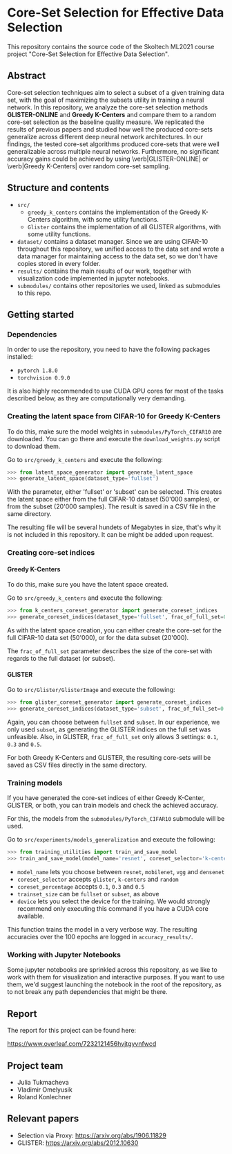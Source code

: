 # Core-Set Selection for Effective Data Selection

This repository contains the source code of the Skoltech ML2021 course project "Core-Set Selection for Effective Data Selection".

## Abstract

Core-set selection techniques aim to select a subset of a given training data set, with the goal of maximizing the subsets utility in training a neural network. In this repository, we analyze the core-set selection methods **GLISTER-ONLINE** and **Greedy K-Centers** and compare them to a random core-set selection as the baseline quality measure. We replicated the results of previous papers and studied how well the produced core-sets generalize across different deep neural network architectures. In our findings, the tested core-set algorithms produced core-sets that were well generalizable across multiple neural networks. Furthermore, no significant accuracy gains could be achieved by using \verb|GLISTER-ONLINE| or \verb|Greedy K-Centers| over random core-set sampling.

## Structure and contents
* `src/`
  * `greedy_k_centers` contains the implementation of the Greedy K-Centers algorithm, with some utility functions.
  * `Glister` contains the implementation of all GLISTER algorithms, with some utility functions.
* `dataset/` contains a dataset manager. Since we are using CIFAR-10 throughout this repository, we unified access to the data set and wrote a data manager for maintaining access to the data set, so we don't have copies stored in every folder.
* `results/` contains the main results of our work, together with visualization code implemented in jupyter notebooks.
* `submodules/` contains other repositories we used, linked as submodules to this repo.

## Getting started
### Dependencies

In order to use the repository, you need to have the following packages installed:
* `pytorch 1.8.0`
* `torchvision 0.9.0`

It is also highly recommended to use CUDA GPU cores for most of the tasks described below, as they are computationally very demanding.

### Creating the latent space from CIFAR-10 for Greedy K-Centers

To do this, make sure the model weights in `submodules/PyTorch_CIFAR10` are downloaded. You can go there and execute the `download_weights.py` script to download them.

Go to `src/greedy_k_centers` and execute the following:

```python
>>> from latent_space_generator import generate_latent_space
>>> generate_latent_space(dataset_type='fullset')
```
With the parameter, either 'fullset' or 'subset' can be selected. This creates the latent space either from the full CIFAR-10 dataset (50'000 samples), or from the subset (20'000 samples). The result is saved in a CSV file in the same directory.

The resulting file will be several hundets of Megabytes in size, that's why it is not included in this repository. It can be might be added upon request.

### Creating core-set indices
#### Greedy K-Centers
To do this, make sure you have the latent space created.

Go to `src/greedy_k_centers` and execute the following:
```python
>>> from k_centers_coreset_generator import generate_coreset_indices
>>> generate_coreset_indices(dataset_type='fullset', frac_of_full_set=0.5)
```
As with the latent space creation, you can either create the core-set for the full CIFAR-10 data set (50'000), or for the data subset (20'000).

The `frac_of_full_set` parameter describes the size of the core-set with regards to the full dataset (or subset).

#### GLISTER

Go to `src/Glister/GlisterImage` and execute the following:
```python
>>> from glister_coreset_generator import generate_coreset_indices
>>> generate_coreset_indices(dataset_type='subset', frac_of_full_set=0.1)
```
Again, you can choose between `fullset` and `subset`. In our experience, we only used `subset`, as generating the GLISTER indices on the full set was unfeasible. Also, in GLISTER, `frac_of_full_set` only allows 3 settings: `0.1`, `0.3` and `0.5`.

For both Greedy K-Centers and GLISTER, the resulting core-sets will be saved as CSV files directly in the same directory.

### Training models
If you have generated the core-set indices of either Greedy K-Center, GLISTER, or both, you can train models and check the achieved accuracy.

For this, the models from the `submodules/PyTorch_CIFAR10` submodule will be used.

Go to `src/experiments/models_generalization` and execute the following:
```python
>>> from training_utilities import train_and_save_model
>>> train_and_save_model(model_name='resnet', coreset_selector='k-centers', coreset_percentage='0.1', trainset_size='subset', device='cuda')
```
* `model_name` lets you choose between `resnet`, `mobilenet`, `vgg` and `densenet`
* `coreset_selector` accepts `glister`, `k-centers` and `random`
* `coreset_percentage` accepts `0.1`, `0.3` and `0.5`
* `trainset_size` can be `fullset` or `subset`, as above
* `device` lets you select the device for the training. We would strongly recommend only executing this command if you have a CUDA core available.

This function trains the model in a very verbose way. The resulting accuracies over the 100 epochs are logged in `accuracy_results/`.

### Working with Jupyter Notebooks
Some jupyter notebooks are sprinkled across this repository, as we like to work with them for visualization and interactive purposes. If you want to use them, we'd suggest launching the notebook in the root of the repository, as to not break any path dependencies that might be there.

## Report
The report for this project can be found here:

https://www.overleaf.com/7232121456hvjtgyvnfwcd

## Project team
- Julia Tukmacheva
- Vladimir Omelyusik
- Roland Konlechner

## Relevant papers
* Selection via Proxy: https://arxiv.org/abs/1906.11829
* GLISTER: https://arxiv.org/abs/2012.10630
